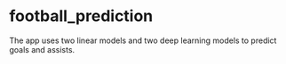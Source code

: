# football_prediction
The app uses two linear models and two deep learning models to predict goals and assists.
